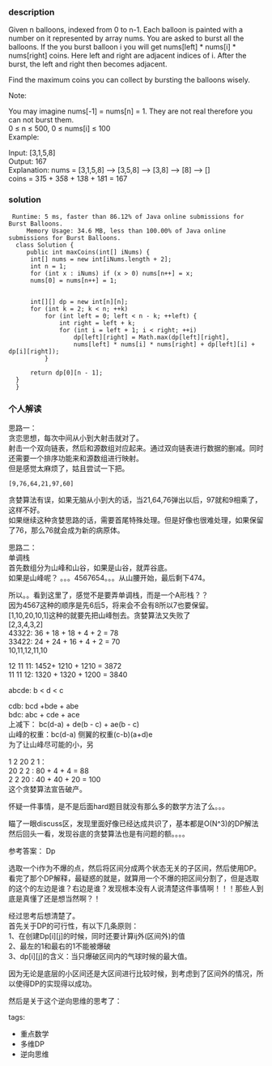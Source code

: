 ### description      
  Given n balloons, indexed from 0 to n-1. Each balloon is painted with a number on it represented by array nums. You are asked to burst all the balloons. If the you burst balloon i you will get nums[left] * nums[i] * nums[right] coins. Here left and right are adjacent indices of i. After the burst, the left and right then becomes adjacent.    
      
  Find the maximum coins you can collect by bursting the balloons wisely.    
      
  Note:    
      
  You may imagine nums[-1] = nums[n] = 1. They are not real therefore you can not burst them.    
  0 ≤ n ≤ 500, 0 ≤ nums[i] ≤ 100    
  Example:    
      
  Input: [3,1,5,8]    
  Output: 167     
  Explanation: nums = [3,1,5,8] --> [3,5,8] -->   [3,8]   -->  [8]  --> []    
               coins =  3*1*5      +  3*5*8    +  1*3*8      + 1*8*1   = 167    
### solution      
```     
 Runtime: 5 ms, faster than 86.12% of Java online submissions for Burst Balloons.    
     Memory Usage: 34.6 MB, less than 100.00% of Java online submissions for Burst Balloons.    
  class Solution {    
     public int maxCoins(int[] iNums) {    
      int[] nums = new int[iNums.length + 2];    
      int n = 1;    
      for (int x : iNums) if (x > 0) nums[n++] = x;    
      nums[0] = nums[n++] = 1;    
      
      
      int[][] dp = new int[n][n];    
      for (int k = 2; k < n; ++k)    
          for (int left = 0; left < n - k; ++left) {    
              int right = left + k;    
              for (int i = left + 1; i < right; ++i)    
                  dp[left][right] = Math.max(dp[left][right],     
                  nums[left] * nums[i] * nums[right] + dp[left][i] + dp[i][right]);    
          }    
      
      return dp[0][n - 1];    
  }    
  }    
```      
      
### 个人解读      
  思路一：    
  贪恋思想，每次中间从小到大射击就对了。    
  射击一个双向链表，然后和源数组对应起来。通过双向链表进行数据的删减。同时还需要一个排序功能来和源数组进行映射。    
  但是感觉太麻烦了，姑且尝试一下把。    
  ```    
  [9,76,64,21,97,60]    
  ```    
  贪婪算法有误，如果无脑从小到大的话，当21,64,76弹出以后，97就和9相乘了，这样不好。    
  如果继续这种贪婪思路的话，需要首尾特殊处理。但是好像也很难处理，如果保留了76，那么76就会成为新的病原体。    
      
  思路二：    
  单调栈    
  首先数组分为山峰和山谷，如果是山谷，就弄谷底。    
  如果是山峰呢？ 。。。4567654。。。从山腰开始，最后剩下474。    
      
  所以。。看到这里了，感觉不是要弄单调栈，而是一个A形栈？？    
  因为4567这种的顺序是先6后5，将来会不会有8所以7也要保留。    
  [1,10,20,10,1]这种的就要先把山峰刨去。贪婪算法又失败了    
  [2,3,4,3,2]    
  43322: 36 + 18 + 18 + 4 + 2 = 78    
  33422: 24 + 24 + 16 + 4 + 2 = 70    
  10,11,12,11,10    
      
  12 11 11: 1452+ 1210 + 1210  = 3872    
  11 11 12: 1320 + 1320 + 1200 = 3840    
      
  abcde:  b < d < c    
      
  cdb: bcd +bde + abe    
  bdc: abc + cde + ace    
  上减下： bc(d-a) + de(b - c) + ae(b - c)    
   山峰的权重：bc(d-a)  侧翼的权重(c-b)(a+d)e    
   为了让山峰尽可能的小，另    
       
   1 2 20 2 1：    
   20 2 2 : 80 + 4 + 4 = 88    
   2 2 20 : 40 + 40 + 20 = 100    
   这个贪婪算法宣告破产。    
       
   怀疑一件事情，是不是后面hard题目就没有那么多的数学方法了么。。。    
       
   瞄了一眼discuss区，发现里面好像已经达成共识了，基本都是O(N^3)的DP解法    
   然后回头一看，发现谷底的贪婪算法也是有问题的额。。。。    
       
   参考答案： Dp    
       
   选取一个i作为不爆的点，然后将区间分成两个状态无关的子区间，然后使用DP。    
   看完了那个DP解释，最疑惑的就是，就算用一个不爆的把区间分割了，但是选取的这个的左边是谁？右边是谁？发现根本没有人说清楚这件事情啊！！！那些人到底是真懂了还是想当然啊？！    
       
   经过思考后想清楚了。    
   首先关于DP的可行性，有以下几条原则：    
   1、在创建Dp[i][j]的时候，同时还要计算ij外(区间外)的值    
   2、最左的1和最右的1不能被爆破    
   3、dp[i][j]的含义：当只爆破区间内的气球时候的最大值。    
       
   因为无论是底层的小区间还是大区间进行比较时候，到考虑到了区间外的情况，所以使得DP的实现得以成功。    
       
   然后是关于这个逆向思维的思考了：    
       
tags:      
  -  重点数学    
  -  多维DP    
  -  逆向思维    
